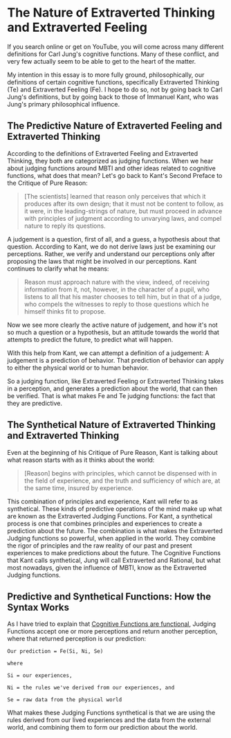 # The Nature of Extraverted Thinking and Extraverted Feeling

If you search online or get on YouTube, you will come across many different definitions for Carl Jung's cognitive functions. Many of these conflict, and very few actually seem to be able to get to the heart of the matter.

My intention in this essay is to more fully ground, philosophically, our definitions of certain cognitive functions, specifically Extraverted Thinking (Te) and Extraverted Feeling (Fe). I hope to do so, not by going back to Carl Jung's definitions, but by going back to those of Immanuel Kant, who was Jung's primary philosophical influence.

## The Predictive Nature of Extraverted Feeling and Extraverted Thinking

According to the definitions of Extraverted Feeling and Extraverted Thinking, they both are categorized as judging functions. When we hear about judging functions around MBTI and other ideas related to cognitive functions, what does that mean? Let's go back to Kant's Second Preface to the Critique of Pure Reason:

> [The scientists] learned that reason only perceives that which it produces after its own design; that it must not be content to follow, as it were, in the leading-strings of nature, but must proceed in advance with principles of judgment according to unvarying laws, and compel nature to reply its questions.

A judgement is a question, first of all, and a guess, a hypothesis about that question. According to Kant, we do not derive laws just be examining our perceptions. Rather, we verify and understand our perceptions only after proposing the laws that might be involved in our perceptions. Kant continues to clarify what he means:

> Reason must approach nature with the view, indeed, of receiving information from it, not, however, in the character of a pupil, who listens to all that his master chooses to tell him, but in that of a judge, who compels the witnesses to reply to those questions which he himself thinks fit to propose.

Now we see more clearly the active nature of judgement, and how it's not so much a question or a hypothesis, but an attitude towards the world that attempts to predict the future, to predict what will happen.

With this help from Kant, we can attempt a definition of a judgement: A judgement is a prediction of behavior. That prediction of behavior can apply to either the physical world or to human behavior.

So a judging function, like Extraverted Feeling or Extraverted Thinking takes in a perception, and generates a prediction about the world, that can then be verified. That is what makes Fe and Te judging functions: the fact that they are predictive.

## The Synthetical Nature of Extraverted Thinking and Extraverted Thinking

Even at the beginning of his Critique of Pure Reason, Kant is talking about what reason starts with as it thinks about the world:

> [Reason] begins with principles, which cannot be dispensed with in the field of experience, and the truth and sufficiency of which are, at the same time, insured by experience.

This combination of principles and experience, Kant will refer to as synthetical. These kinds of predictive operations of the mind make up what are known as the Extraverted Judging Functions. For Kant, a synthetical process is one that combines principles and experiences to create a prediction about the future. The combination is what makes the Extraverted Judging functions so powerful, when applied in the world. They combine the rigor of principles and the raw reality of our past and present experiences to make predictions about the future. The Cognitive Functions that Kant calls synthetical, Jung will call Extraverted and Rational, but what most nowadays, given the influence of MBTI, know as the Extraverted Judging functions.


## Predictive and Synthetical Functions: How the Syntax Works

As I have tried to explain that [Cognitive Functions are functional](cog_funcs_are_functional.md), Judging Functions accept one or more perceptions and return another perception, where that returned perception is our prediction:

    Our prediction = Fe(Si, Ni, Se)

    where

    Si = our experiences,

    Ni = the rules we've derived from our experiences, and

    Se = raw data from the physical world

What makes these Judging Functions synthetical is that we are using the rules derived from our lived experiences and the data from the external world, and combining them to form our prediction about the world.

